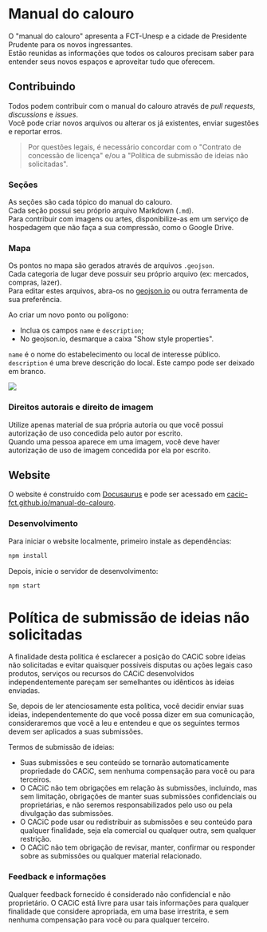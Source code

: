 # Manual do calouro

O "manual do calouro" apresenta a FCT-Unesp e a cidade de Presidente Prudente para os novos ingressantes.  
Estão reunidas as informações que todos os calouros precisam saber para entender seus novos espaços e aproveitar tudo que oferecem.

## Contribuindo

Todos podem contribuir com o manual do calouro através de _pull requests_, _discussions_ e _issues_.  
Você pode criar novos arquivos ou alterar os já existentes, enviar sugestões e reportar erros.

> Por questões legais, é necessário concordar com o "Contrato de concessão de licença" e/ou a "Política de submissão de ideias não solicitadas".

### Seções

As seções são cada tópico do manual do calouro.  
Cada seção possui seu próprio arquivo Markdown (`.md`).  
Para contribuir com imagens ou artes, disponibilize-as em um serviço de hospedagem que não faça a sua compressão, como o Google Drive.

### Mapa

Os pontos no mapa são gerados através de arquivos `.geojson`.  
Cada categoria de lugar deve possuir seu próprio arquivo (ex: mercados, compras, lazer).  
Para editar estes arquivos, abra-os no [geojson.io](https://geojson.io) ou outra ferramenta de sua preferência.

Ao criar um novo ponto ou polígono:

- Inclua os campos `name` e `description`;
- No geojson.io, desmarque a caixa "Show style properties".

`name` é o nome do estabelecimento ou local de interesse público.  
`description` é uma breve descrição do local. Este campo pode ser deixado em branco.

![](https://i.imgur.com/9RdkBMr.png)

### Direitos autorais e direito de imagem

Utilize apenas material de sua própria autoria ou que você possui autorização de uso concedida pelo autor por escrito.  
Quando uma pessoa aparece em uma imagem, você deve haver autorização de uso de imagem concedida por ela por escrito.

## Website

O website é construído com [Docusaurus](https://docusaurus.io/) e pode ser acessado em [cacic-fct.github.io/manual-do-calouro](https://cacic-fct.github.io/manual-do-calouro).

### Desenvolvimento

Para iniciar o website localmente, primeiro instale as dependências:

```bash
npm install
```

Depois, inicie o servidor de desenvolvimento:

```bash
npm start
```

# Política de submissão de ideias não solicitadas

A finalidade desta política é esclarecer a posição do CACiC sobre ideias não solicitadas e evitar quaisquer possíveis disputas ou ações legais caso produtos, serviços ou recursos do CACiC desenvolvidos independentemente pareçam ser semelhantes ou idênticos às ideias enviadas.

Se, depois de ler atenciosamente esta política, você decidir enviar suas ideias, independentemente do que você possa dizer em sua comunicação, consideraremos que você a leu e entendeu e que os seguintes termos devem ser aplicados a suas submissões.

Termos de submissão de ideias:

- Suas submissões e seu conteúdo se tornarão automaticamente propriedade do CACiC, sem nenhuma compensação para você ou para terceiros.
- O CACiC não tem obrigações em relação às submissões, incluindo, mas sem limitação, obrigações de manter suas submissões confidenciais ou proprietárias, e não seremos responsabilizados pelo uso ou pela divulgação das submissões.
- O CACiC pode usar ou redistribuir as submissões e seu conteúdo para qualquer finalidade, seja ela comercial ou qualquer outra, sem qualquer restrição.
- O CACiC não tem obrigação de revisar, manter, confirmar ou responder sobre as submissões ou qualquer material relacionado.

### Feedback e informações

Qualquer feedback fornecido é considerado não confidencial e não proprietário. O CACiC está livre para usar tais informações para qualquer finalidade que considere apropriada, em uma base irrestrita, e sem nenhuma compensação para você ou para qualquer terceiro.
